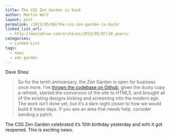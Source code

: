 ```yaml
---
title: The CSS Zen Garden is back
author: Martin Wolf
layout: post
permalink: /2013/05/08/the-css-zen-garden-is-back/
linked_list_url:
  - http://mezzoblue.com/archives/2013/05/07/10_years/
categories:
  - Linked List
tags:
  - news
  - zen garden
---
```

<p class="linked-list-quote-author">
  Dave Shea:
</p>

> So for the tenth anniversary, the Zen Garden is open for business once more. I’ve [thrown the codebase on Github][1], given the dusty copy a refresh, started the conversion of the site to HTML5, and brought all of the existing designs kicking and screaming into the modern age. The work isn’t done yet, but it’s a darn sight closer to how we would build it these days. If you see an area that needs help, consider sending a patch.

The CSS Zen Garden celebrated it&#8217;s 10th birthday yesterday and with it got reopened. This is exciting news.

 [1]: https://github.com/mezzoblue/csszengarden.com